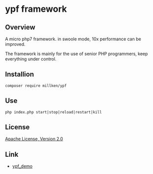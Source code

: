 # ypf framework

## Overview
A micro php7 framework. in swoole mode, 10x performance can be improved.

The framework is mainly for the use of senior PHP programmers, keep everything under control.

## Installion

```
composer require millken/ypf
```
## Use

```
php index.php start|stop|reload|restart|kill
```

## License

[Apache License, Version 2.0](https://github.com/millken/ypf/blob/master/license.txt)

## Link

- [ypf_demo](https://github.com/millken/ypf_demo)
